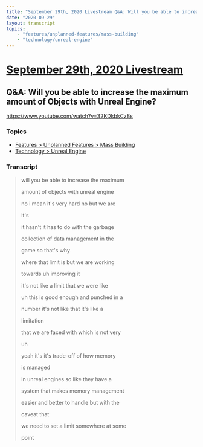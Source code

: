 ```yaml
---
title: "September 29th, 2020 Livestream Q&A: Will you be able to increase the maximum amount of Objects with Unreal Engine?"
date: "2020-09-29"
layout: transcript
topics:
    - "features/unplanned-features/mass-building"
    - "technology/unreal-engine"
---
```

# [September 29th, 2020 Livestream](../2020-09-29.md)
## Q&A: Will you be able to increase the maximum amount of Objects with Unreal Engine?
https://www.youtube.com/watch?v=32KDkbkCz8s

### Topics
* [Features > Unplanned Features > Mass Building](../topics/features/unplanned-features/mass-building.md)
* [Technology > Unreal Engine](../topics/technology/unreal-engine.md)

### Transcript

> will you be able to increase the maximum
> 
> amount of objects with unreal engine
> 
> no i mean it's very hard no but we are
> 
> it's
> 
> it hasn't it has to do with the garbage
> 
> collection of data management in the
> 
> game so that's why
> 
> where that limit is but we are working
> 
> towards uh improving it
> 
> it's not like a limit that we were like
> 
> uh this is good enough and punched in a
> 
> number it's not like that it's like a
> 
> limitation
> 
> that we are faced with which is not very
> 
> uh
> 
> yeah it's it's trade-off of how memory
> 
> is managed
> 
> in unreal engines so like they have a
> 
> system that makes memory management
> 
> easier and better to handle but with the
> 
> caveat that
> 
> we need to set a limit somewhere at some
> 
> point
> 
